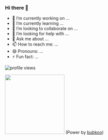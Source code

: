 ### Hi there 👋

- 🔭 I’m currently working on ...
- 🌱 I’m currently learning ...
- 👯 I’m looking to collaborate on ...
- 🤔 I’m looking for help with ...
- 💬 Ask me about ...
- 📫 How to reach me: ...
- 😄 Pronouns: ...
- ⚡ Fun fact: ...

<p>
  <img alt="profile views" src="https://komarev.com/ghpvc/?username=csxzitu&color=brightgreen&style=flat-square&label=PROFILE+VIEWS" />
</p>

<p>
  <img src="https://bubkoo-server.vercel.app/365dots" height="196"/>
  (Power by <a href="https://github.com/bubkoo">bubkoo</a>)
</p>
